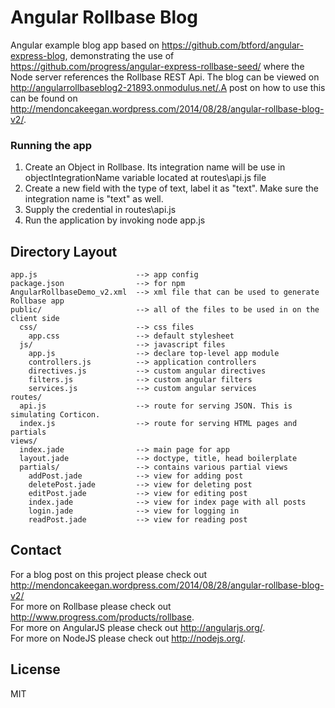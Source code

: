 # Angular Rollbase Blog

Angular example blog app based on https://github.com/btford/angular-express-blog, demonstrating the use of https://github.com/progress/angular-express-rollbase-seed/ where the Node server references the Rollbase REST Api. The blog can be viewed on http://angularrollbaseblog2-21893.onmodulus.net/.A post on how to use this can be found on http://mendoncakeegan.wordpress.com/2014/08/28/angular-rollbase-blog-v2/.

### Running the app

1. Create an Object in Rollbase. Its integration name will be use in objectIntegrationName variable located at routes\api.js file<br/>
2. Create a new field with the type of text, label it as "text". Make sure the integration name is "text" as well.<br/>
3. Supply the credential in routes\api.js <br/>
4. Run the application by invoking node app.js <br/>

## Directory Layout
    
    app.js                      --> app config
    package.json                --> for npm
    AngularRollbaseDemo_v2.xml  --> xml file that can be used to generate Rollbase app
    public/                     --> all of the files to be used in on the client side
      css/                      --> css files
        app.css                 --> default stylesheet
      js/                       --> javascript files
        app.js                  --> declare top-level app module
        controllers.js          --> application controllers
        directives.js           --> custom angular directives
        filters.js              --> custom angular filters
        services.js             --> custom angular services
    routes/
      api.js                    --> route for serving JSON. This is simulating Corticon.
      index.js                  --> route for serving HTML pages and partials
    views/
      index.jade                --> main page for app
      layout.jade               --> doctype, title, head boilerplate
      partials/                 --> contains various partial views
        addPost.jade            --> view for adding post
        deletePost.jade         --> view for deleting post
        editPost.jade           --> view for editing post 
        index.jade              --> view for index page with all posts 
        login.jade              --> view for logging in
        readPost.jade           --> view for reading post        

## Contact

For a blog post on this project please check out http://mendoncakeegan.wordpress.com/2014/08/28/angular-rollbase-blog-v2/ <br/>
For more on Rollbase please check out http://www.progress.com/products/rollbase. <br/>
For more on AngularJS please check out http://angularjs.org/. <br/>
For more on NodeJS please check out http://nodejs.org/. <br/>

## License

MIT
